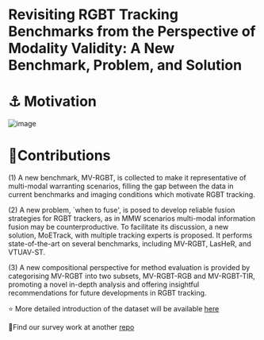 # Revisiting RGBT Tracking Benchmarks from the Perspective of Modality Validity: A New Benchmark, Problem, and Solution

# ⚓ Motivation
![image](https://github.com/user-attachments/assets/e7a14035-ea33-46d1-a3c0-271202e7915e)

# 🍰Contributions
(1) A new benchmark, MV-RGBT, is collected to make it representative of multi-modal warranting scenarios, filling the gap between the data in current benchmarks and imaging conditions which motivate RGBT tracking.

(2) A new problem, `when to fuse', is posed to develop reliable fusion strategies for RGBT trackers, as in MMW scenarios multi-modal information fusion may be counterproductive. To facilitate its discussion, a new solution, MoETrack, with multiple tracking experts is proposed. It performs state-of-the-art on several benchmarks, including MV-RGBT, LasHeR, and VTUAV-ST.

(3) A new compositional perspective for method evaluation is provided by categorising MV-RGBT into two subsets, MV-RGBT-RGB and MV-RGBT-TIR, promoting a novel in-depth analysis and offering insightful recommendations for future developments in RGBT tracking.

⭐ More detailed introduction of the dataset will be available [here](https://github.com/Zhangyong-Tang/MVRGBT)

🫵Find our survey work at another [repo](https://github.com/Zhangyong-Tang/Survey-for-MultiModal-Visual-Object-Tracking)

